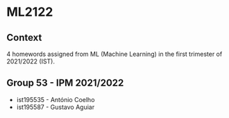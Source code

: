 # ML2122

## Context
4 homewords assigned from ML (Machine Learning) in the first trimester of 2021/2022 (IST).

## Group 53 - IPM 2021/2022
- ist195535 - António Coelho
- ist195587 - Gustavo Aguiar
